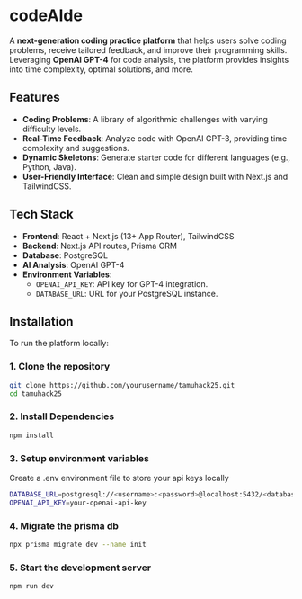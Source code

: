 # codeAIde

A **next-generation coding practice platform** that helps users solve coding problems, receive tailored feedback, and improve their programming skills. Leveraging **OpenAI GPT-4** for code analysis, the platform provides insights into time complexity, optimal solutions, and more.

## Features

- **Coding Problems**: A library of algorithmic challenges with varying difficulty levels.
- **Real-Time Feedback**: Analyze code with OpenAI GPT-3, providing time complexity and suggestions.
- **Dynamic Skeletons**: Generate starter code for different languages (e.g., Python, Java).
- **User-Friendly Interface**: Clean and simple design built with Next.js and TailwindCSS.

## Tech Stack

- **Frontend**: React + Next.js (13+ App Router), TailwindCSS
- **Backend**: Next.js API routes, Prisma ORM
- **Database**: PostgreSQL
- **AI Analysis**: OpenAI GPT-4
- **Environment Variables**:
  - `OPENAI_API_KEY`: API key for GPT-4 integration.
  - `DATABASE_URL`: URL for your PostgreSQL instance.

## Installation

To run the platform locally:

### 1. Clone the repository

```bash
git clone https://github.com/yourusername/tamuhack25.git
cd tamuhack25
```

### 2. Install Dependencies

```bash
npm install
```

### 3. Setup environment variables
Create a .env environment file to store your api keys locally

```bash
DATABASE_URL=postgresql://<username>:<password>@localhost:5432/<database_name>
OPENAI_API_KEY=your-openai-api-key
```

### 4. Migrate the prisma db

```bash
npx prisma migrate dev --name init
```

### 5. Start the development server

```bash
npm run dev
```
